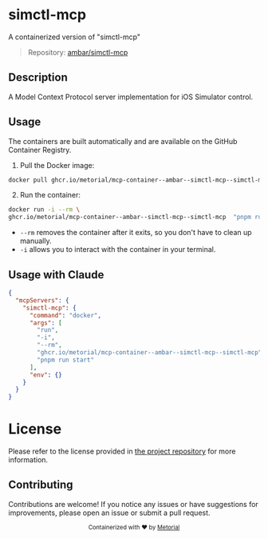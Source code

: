 
# simctl-mcp

A containerized version of "simctl-mcp"

> Repository: [ambar/simctl-mcp](https://github.com/ambar/simctl-mcp)

## Description

A Model Context Protocol server implementation for iOS Simulator control.


## Usage

The containers are built automatically and are available on the GitHub Container Registry.

1. Pull the Docker image:

```bash
docker pull ghcr.io/metorial/mcp-container--ambar--simctl-mcp--simctl-mcp
```

2. Run the container:

```bash
docker run -i --rm \ 
ghcr.io/metorial/mcp-container--ambar--simctl-mcp--simctl-mcp  "pnpm run start"
```

- `--rm` removes the container after it exits, so you don't have to clean up manually.
- `-i` allows you to interact with the container in your terminal.




## Usage with Claude

```json
{
  "mcpServers": {
    "simctl-mcp": {
      "command": "docker",
      "args": [
        "run",
        "-i",
        "--rm",
        "ghcr.io/metorial/mcp-container--ambar--simctl-mcp--simctl-mcp",
        "pnpm run start"
      ],
      "env": {}
    }
  }
}
```

# License

Please refer to the license provided in [the project repository](https://github.com/ambar/simctl-mcp) for more information.

## Contributing

Contributions are welcome! If you notice any issues or have suggestions for improvements, please open an issue or submit a pull request.

<div align="center">
  <sub>Containerized with ❤️ by <a href="https://metorial.com">Metorial</a></sub>
</div>
  